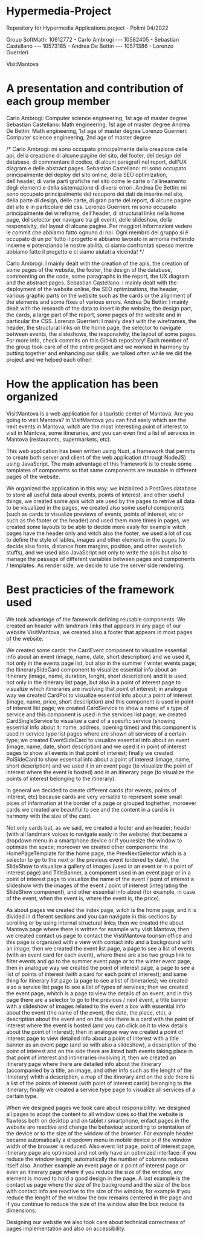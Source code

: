# Hypermedia-Project

 Repository for Hypermedia Applications project - Polimi 04/2022
 
 Group SoftMath: 10612772 - Carlo Ambrogi --- 10582405 - Sebastian Castellano --- 10573185 - Andrea De Bettin --- 10571386 - Lorenzo Guerrieri
 
 VisitMantova

# A presentation and contribution of each group member

Carlo Ambrogi: Computer science engineering, 1st age of master degree
Sebastian Castellano: Math engineering, 1st age of master degree
Andrea De Bettin: Math engineering, 1st age of master degree
Lorenzo Guerrieri: Computer science engineering, 2nd age of master degree

/*
Carlo Ambrogi: mi sono occupato principalmente della creazione delle api, della creazione di alcune pagine del sito, del footer, del design del database, di commentare il codice, di alcuni paragrafi nel report, dell'UX diagram e delle abstract pages.
Sebastian Castellano: mi sono occupato principalmente del deploy del sito online, della SEO optimization, dell'header, di varie parti grafiche nel sito come le carte o l'allineamento degli elementi e della sistemazione di diversi errori.
Andrea De Bettin: mi sono occupato principalmente del recupero dei dati da inserire nel sito, della parte di design, delle carte, di gran parte del report, di alcune pagine del sito e in particolare del css.
Lorenzo Guerrieri: mi sono occupato principalmente dei wireframe, dell'header, di structural links nella home page, del selector per navigare tra gli eventi, delle slideshow, della responsivity, del layout di alcune pagine.
Per maggiori informazioni vedere le commit che abbiamo fatto ognuno di noi.
Ogni membro del gruppo si è occupato di un po' tutto il progetto e abbiamo lavorato in armonia mettendo insieme e potenziando le nostre abilità; ci siamo confrontati spesso mentre abbiamo fatto il progetto e ci siamo aiutati a vicenda!
*/

Carlo Ambrogi: I mainly dealt with the creation of the apis, the creation of some pages of the website, the footer, the design of the database, commenting on the code, some paragraphs in the report, the UX diagram and the abstract pages.
Sebastian Castellano: I mainly dealt with the deployment of the website online, the SEO optimizations, the header, various graphic parts on the website such as the cards or the alignment of the elements and some fixes of various errors.
Andrea De Bettin: I mainly dealt with the research of the data to insert in the website, the design part, the cards, a large part of the report, some pages of the website and in particular the CSS.
Lorenzo Guerrieri: I mainly dealt with the wireframes, the header, the structural links on the home page, the selector to navigate between events, the slideshows, the responsivity, the layout of some pages.
For more info, check commits on this GitHub repository!
Each member of the group took care of of the entire project and we worked in harmony by putting together and enhancing our skills; we talked often while we did the project and we helped each other!

# How the application has been organized

VisitMantova is a web application for a touristic center of Mantova. Are you going to visit Mantova? In VisitMantova you can find easly which are the next events in Mantova, witch are the most interesting point of interest to visit in Mantova, some itineraries, and you can even find a list of services in Mantova (restaurants, supermarkets, etc).

This web application has been written using Nuxt, a framework that permits to create both server and client of the web application (througt NodeJS) using JavaScript. The main advantage of this framework is to create some tamplates of components so that same components are reusable in different pages of the website.

We organized the application in this way: we inizialized a PostGres database to store all useful data about events, points of interest, and other useful things, we created some apis witch are used by the pages to retrive all data to be visualized in the pages, we created also some useful components (such as cards to visualize previews of events, points of interest, etc or such as the footer or the header) and used them more times in pages, we created some layouts to be able to decide more easly for example witch pages have the header only and witch also the footer, we used a lot of css to define the style of lables, images and other elements in the pages (to decide also fonts, distance from margins, position, and other aestetich stuffs), and we used also JavaScript not only to write the apis but also to manage the passage of different variables between pages and components / templates. As render side, we decide to use the server side rendering.

# Best practicies of the framework used

We took advantage of the famework defining reusable components. We created an header with landmark links that appears in any page of our website VisitMantova, we created also a footer that appears in most pages of the website.

We created some cards: the CardEvent component to visualize essential info about an event (image, name, date, short description) and we used it, not only in the events page list, but also in the summer / winter events page; the ItinerarySideCard component to visualize essential info about an itinerary (image, name, duration, lenght, short description) and it is used, not only in the itinerary list page, but also in a point of interest page to visualize which itineraries are involving that point of interest; in analogue way we created CardPoi to visualize essential info about a point of interest (image, name, price, short description) and this component is used in point of interest list page; we created CardService to show a name of a type of service and this component is used in the services list page; we created CardSingleService to visualize a card of a specific service (showing essential info about it: name, address, opening times) and this component is used in service type list pages where are shown all services of a certain type; we created EventSideCard to visualize essential info about an event (image, name, date, short description) and we used it in point of interest pages to show all events in that point of interest; finally we created PoiSideCard to show essential info about a point of interest (image, name, short description) and we used it in an event page (to visualize the point of interest where the event is hosted) and in an itinerary page (to visualize the points of interest belonging to the itinerary).

In general we decided to create different cards (for events, points of interest, etc) because cards are very versatile to represent some small pices of information at the border of a page or grouped toghether, moroever cards we created are beautiful to see and the content in a card is in harmony with the size of the card.

Not only cards but, as we said, we created a footer and an header; header (with all landmark voices to navigate easly in the website) that became a dropdown menu in a smartphone device or if you resize the window to optimize the space; moreover we created other components: the HomePageTemplate for the home page, the PrevNextSelector which is a selector to go to the next or the previous event (ordered by date), the SlideShow to visualize a gallery of images (used in an event or in a point of interest page) and TitleBanner, a component used in an event page or in a point of interest page to visualize the name of the event / point of interest a slideshow with the images of the event / point of interest (integrating the SlideShow component), and other essential info about (for example, in case of the event, when the event is, where the event is, the price).

As about pages we created the index page, witch is the home page, and it is divided in different sections and you can navigate in this sections by scrolling or by using internal structural links; then we created the about Mantova page where there is written for example why visit Mantova; then we created contact us page to contact the VistiMantova tourism office and this page is organized with a view with contact info and a background with an image; then we created the event list page, a page to see a list of events (with an event card for each event), where there are also two group link to filter events and go to the summer event page or to the winter event page; then in analogue way we created the point of interest page, a page to see a list of points of interest (with a card for each point of interest); and same thing for itinerary list page (a page to see a list of itineraries); we created also a service list page to see a list of types of services; then we created the event page, whitch is a page to view the details of an event, and in this page there are a selector to go to the previous / next event, a title banner with a slideshow of images related to the event a box with essential info about the event (the name of the event, the date, the place, etc), a description about the event and on the side there is a card with the point of interest where the event is hosted (and you can click on it to view details about the point of interest); then in analogue way we created a point of interest page to view detailed info about a point of interest with a title banner as an event page (and so with also a slideshow), a description of the point of interest and on the side there are listed both events taking place in that point of interest and intineraries involving it; then we created an itinerary page where there are detailed info about the itinerary (accompanied by a title, an image, and other info such as the lenght of the itinerary) whith a description, a map of the itinerary and on the side there is a list of the points of interest (with point of interest cards) belonging to the itinerary; finally we created a service type page to visualize all services of a certain type.

When we designed pages we took care about responsibility: we designed all pages to adapt the content to all window sizes so that the website is flawless both on desktop and on tablet / smartphone, enfact pages in the website are reactive and change the behaviour according to orientation of the device or to the size of the window of the browser.
For example header became automatically a dropdown menu in mobile device or if the window width of the browser is reduced.
Also event list page, point of interest page, itinerary page are optimized and not only have an optimized interface: if you reduce the window lenght, automatically the number of columns reduces itself also.
Another example an event page or a point of interest page or even an itinerary page where if you reduce the size of the window, any element is moved to hold a good design in the page.
A last example is the contact us page where the size of the background and the size of the box with contact info are reactive to the size of the window, for example if you reduce the lenght of the window the box remains centered in the page and if you continue to reduce the size of the window also the box reduce its dimensions.

Designing our website we also took care about technical correctness of pages implementation and also on accessibility.
